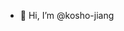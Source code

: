 - 👋 Hi, I’m @kosho-jiang

<!---
kosho-jiang/kosho-jiang is a ✨ special ✨ repository because its `README.md` (this file) appears on your GitHub profile.
You can click the Preview link to take a look at your changes.
--->
